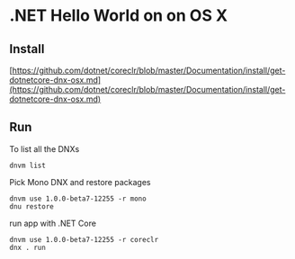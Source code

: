 .NET Hello World on on OS X
===========================

## Install

[https://github.com/dotnet/coreclr/blob/master/Documentation/install/get-dotnetcore-dnx-osx.md](https://github.com/dotnet/coreclr/blob/master/Documentation/install/get-dotnetcore-dnx-osx.md)

## Run

To list all the DNXs

	dnvm list

Pick Mono DNX and restore packages

	dnvm use 1.0.0-beta7-12255 -r mono
	dnu restore

run app with .NET Core

    dnvm use 1.0.0-beta7-12255 -r coreclr
	dnx . run